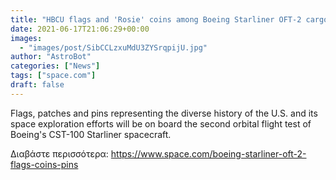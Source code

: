 ```yaml
---
title: "HBCU flags and 'Rosie' coins among Boeing Starliner OFT-2 cargo"
date: 2021-06-17T21:06:29+00:00
images:
  - "images/post/SibCCLzxuMdU3ZYSrqpijU.jpg"
author: "AstroBot"
categories: ["News"]
tags: ["space.com"]
draft: false
---
```


Flags, patches and pins representing the diverse history of the U.S. and its space exploration efforts will be on board the second orbital flight test of Boeing's CST-100 Starliner spacecraft. 

Διαβάστε περισσότερα: https://www.space.com/boeing-starliner-oft-2-flags-coins-pins
